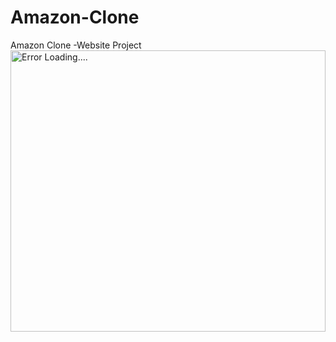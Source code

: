 # Amazon-Clone
Amazon Clone -Website Project 
<img align="center" display="in-block" alt="Error Loading...." width="100%" height="450" src="https://drive.google.com/file/d/1OAq_jT7VF-1H9Q4-DSfsJFPDhjWueFHU/view?usp=sharing">
